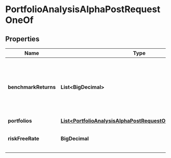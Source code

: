 

# PortfolioAnalysisAlphaPostRequestOneOf


## Properties

| Name | Type | Description | Notes |
|------------ | ------------- | ------------- | -------------|
|**benchmarkReturns** | **List&lt;BigDecimal&gt;** | benchmarkReturns[t] is the return of the benchmark at the time t; the benchmarkReturns array must have the same length as all the portfolioReturns arrays |  |
|**portfolios** | [**List&lt;PortfolioAnalysisAlphaPostRequestOneOfPortfoliosInner&gt;**](PortfolioAnalysisAlphaPostRequestOneOfPortfoliosInner.md) |  |  |
|**riskFreeRate** | **BigDecimal** | The risk free rate, assumed to be constant for any time t |  [optional] |



